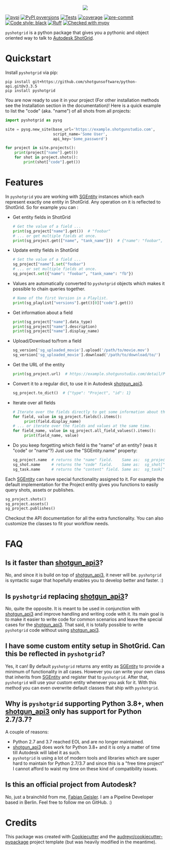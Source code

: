 <p align="center">
  <img src="https://github.com/fabiangeisler/pyshotgrid/blob/main/icons/pysg_logo.png?raw=true" />
</p>

[![pypi](https://img.shields.io/pypi/v/pyshotgrid.svg)](https://pypi.python.org/pypi/pyshotgrid)
[![PyPI pyversions](https://img.shields.io/pypi/pyversions/pyshotgrid.svg)](https://pypi.python.org/pypi/pyshotgrid/)
[![Tests](https://github.com/fabiangeisler/pyshotgrid/actions/workflows/Tests.yml/badge.svg)](https://github.com/fabiangeisler/pyshotgrid/actions/workflows/Tests.yml)
[![coverage](https://img.shields.io/badge/%20coverage-%3E95%25-%231674b1?style=flat&color=darkgreen)](https://github.com/fabiangeisler/pyshotgrid/actions/workflows/Tests.yml)
[![pre-commit](https://img.shields.io/badge/pre--commit-enabled-brightgreen?logo=pre-commit&logoColor=white)](https://github.com/pre-commit/pre-commit)
[![Code style: black](https://img.shields.io/badge/code%20style-black-000000.svg)](https://github.com/psf/black)
[![Ruff](https://img.shields.io/endpoint?url=https://raw.githubusercontent.com/astral-sh/ruff/main/assets/badge/v2.json)](https://github.com/astral-sh/ruff)
[![Checked with mypy](https://www.mypy-lang.org/static/mypy_badge.svg)](https://mypy-lang.org/)

`pyshotgrid` is a python package that gives you a pythonic and
object oriented way to talk to [Autodesk ShotGrid](https://www.autodesk.com/products/shotgrid/overview).

# Quickstart

Install `pyshotgrid` via pip:

```shell
pip install git+https://github.com/shotgunsoftware/python-api.git@v3.3.5
pip install pyshotgrid
```

You are now ready to use it in your project (For other installation methods see the
Installation section in the documentation)!
Here is a quick example to list the "code" (aka. "name") of all shots from all projects:

```python
import pyshotgrid as pysg

site = pysg.new_site(base_url='https://example.shotgunstudio.com',
                     script_name='Some User',
                     api_key='$ome_password')

for project in site.projects():
    print(project["name"].get())
    for shot in project.shots():
        print(shot["code"].get())
```

# Features

In `pyshotgrid` you are working with [SGEntity][SGEntity] instances which each represent exactly one entity
in ShotGrid. Any operation on it is reflected to ShotGrid.
So for example you can :

* Get entity fields in ShotGrid
  ```python
  # Get the value of a field ...
  print(sg_project["name"].get())  # "foobar"
  # ... or get multiple fields at once.
  print(sg_project.get(["name", "tank_name"]))  # {"name": "foobar", "tank_name": "fb"}
  ```
* Update entity fields in ShotGrid
  ```python
  # Set the value of a field ...
  sg_project["name"].set("foobar")
  # ... or set multiple fields at once.
  sg_project.set({"name": "foobar", "tank_name": "fb"})
  ```
* Values are automatically converted to `pyshotgrid` objects which makes it
  possible to chain queries together.
  ```python
  # Name of the first Version in a Playlist.
  print(sg_playlist["versions"].get()[0]["code"].get())
  ```
* Get information about a field
  ```python
  print(sg_project["name"].data_type)
  print(sg_project["name"].description)
  print(sg_project["name"].display_name)
  ```
* Upload/Download to/from a field
  ```python
  sg_version['sg_uploaded_movie'].upload('/path/to/movie.mov')
  sg_version['sg_uploaded_movie'].download('/path/to/download/to/')
  ```
* Get the URL of the entity
  ```python
  print(sg_project.url)  # https://example.shotgunstudio.com/detail/Project/1
  ```
* Convert it to a regular dict, to use it in Autodesk [shotgun_api3][shotgun_api3].
  ```python
  sg_project.to_dict()  # {"type": "Project", "id": 1}
  ```
* Iterate over all fields
  ```python
  # Iterate over the fields directly to get some information about them...
  for field, value in sg_project.fields().items():
       print(field.display_name)
  # ... or iterate over the fields and values at the same time.
  for field_name, value in sg_project.all_field_values().items():
       print(field_name, value)
  ```
* Do you keep forgetting which field is the "name" of an entity? (was it "code" or "name"?)
  Just use the "SGEntity.name" property:
  ```python
  sg_project.name  # returns the "name" field.    Same as:  sg_project["name"]
  sg_shot.name     # returns the "code" field.    Same as:  sg_shot["code"]
  sg_task.name     # returns the "content" field. Same as:  sg_task["content"]
  ```

Each [SGEntity][SGEntity] can have special functionality assigned to it. For example the
default implementation for the Project entity gives you functions to easily query shots, assets
or publishes.
  ```python
  sg_project.shots()
  sg_project.assets()
  sg_project.publishes()
  ```
Checkout the API documentation for all the extra functionality.
You can also customize the classes to fit your workflow needs.

# FAQ

## Is it faster than [shotgun_api3][shotgun_api3]?
No, and since it is build on top of [shotgun_api3][shotgun_api3], it never will be.
`pyshotgrid` is syntactic sugar that hopefully enables you to develop better and faster. :)

## Is `pyshotgrid` replacing [shotgun_api3][shotgun_api3]?
No, quite the opposite. It is meant to be used in conjunction with [shotgun_api3][shotgun_api3] and
improve handling and writing code with it. Its main goal is to make it easier to write
code for common scenarios and leave the special cases for the [shotgun_api3][shotgun_api3]. That said,
it is totally possible to write `pyshotgrid` code without using [shotgun_api3][shotgun_api3].

## I have some custom entity setup in ShotGrid. Can this be reflected in `pyshotgrid`?
Yes, it can! By default `pyshotgrid` returns any entity as [SGEntity][SGEntity] to provide
a minimum of functionality in all cases. However you can write your own class
that inherits from [SGEntity][SGEntity] and register that to `pyshotgrid`. After that,
`pyshotgrid` will use your custom entity whenever you ask for it. With this method
you can even overwrite default classes that ship with `pyshotgrid`.

## Why is `pyshotgrid` supporting Python 3.8+, when [shotgun_api3][shotgun_api3] only has support for Python 2.7/3.7?
A couple of reasons:
- Python 2.7 and 3.7 reached EOL and are no longer maintained.
- [shotgun_api3][shotgun_api3] does work for Python 3.8+ and it is only a matter of time till
  Autodesk will label it as such.
- `pyshotgrid` is using a lot of modern tools and libraries which are super hard to maintain for
  Python 2.7/3.7 and since this is a "free time project" I cannot afford to waist my time on
  these kind of compatibility issues.

## Is this an official project from Autodesk?
No, just a brainchild from me, [Fabian Geisler](https://github.com/fabiangeisler).
I am a Pipeline Developer based in Berlin.
Feel free to follow me on GitHub. :)

# Credits

This package was created with [Cookiecutter](https://github.com/audreyr/cookiecutter) and
the [audreyr/cookiecutter-pypackage](https://github.com/audreyr/cookiecutter-pypackage) project template
(but was heavily modified in the meantime).

[SGEntity]: https://fabiangeisler.github.io/pyshotgrid/modules/core.html#pyshotgrid.core.SGEntity
[shotgun_api3]: https://github.com/shotgunsoftware/python-api
